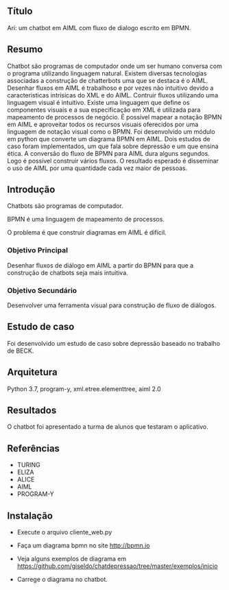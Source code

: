 ## Título
Ari: um chatbot em AIML com fluxo de dialogo escrito em BPMN.

## Resumo
Chatbot são programas de computador onde um ser humano conversa 
com o programa utilizando linguagem natural.
Existem diversas tecnologias associadas a construção de 
chatterbots  uma que se destaca é o AIML.
Desenhar fluxos em AIML é trabalhoso e por vezes 
não intuitivo devido a caracteristicas intrísicas do XML e do AIML.
Contruir fluxos utilizando uma linguagem visual é intuitivo. 
Existe uma linguagem que define os componentes visuais e
 a sua especificação em XML é utilizada para mapeamento de processos de negócio.
É possível mapear a notação BPMN em AIML e aproveitar todos os recursos
visuais oferecidos por uma linguagem de notação visual como o BPMN. 
Foi desenvolvido um módulo em python que converte um diagrama 
BPMN em AIML. Dois estudos de caso foram implementados, um que 
fala sobre depressão e um que ensina ética. A conversão do fluxo de BPMN para AIML dura alguns segundos. Logo é possível construir vários fluxos. O resultado esperado é disseminar o uso de AIML por uma quantidade cada vez maior de pessoas.

## Introdução

Chatbots são programas de computador.

BPMN é uma linguagem de mapeamento de processos.

O problema é que construir diagramas em AIML é difícil.

### Objetivo Principal

Desenhar fluxos de diálogo em AIML a partir do BPMN para que a construção de chatbots
seja mais intuitiva. 

### Objetivo Secundário

Desenvolver uma ferramenta visual para construção de fluxo de 
diálogos.

## Estudo de caso

Foi desenvolvido um estudo de caso sobre depressão baseado no trabalho de BECK.

## Arquitetura

Python 3.7, program-y, xml.etree.elementtree, aiml 2.0

## Resultados

O chatbot foi apresentado a turma de alunos que testaram o aplicativo.

## Referências

- TURING
- ELIZA
- ALICE
- AIML
- PROGRAM-Y

## Instalação

- Execute o arquivo cliente_web.py

- Faça um diagrama bpmn no site http://bpmn.io
 
- Veja alguns exemplos de diagrama em https://github.com/giseldo/chatdepressao/tree/master/exemplos/inicio

- Carrege o diagrama no chatbot.

